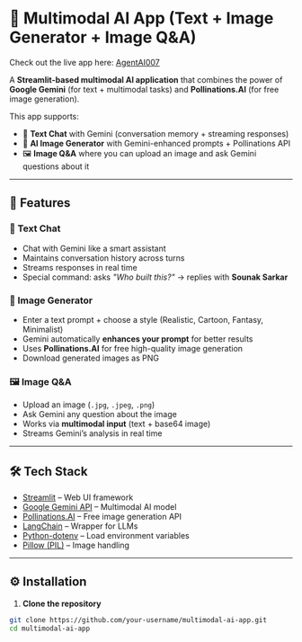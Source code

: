 # 🤖 Multimodal AI App (Text + Image Generator + Image Q&A)
Check out the live app here: [AgentAI007](https://agentai007.streamlit.app/)



A **Streamlit-based multimodal AI application** that combines the power of **Google Gemini** (for text + multimodal tasks) and **Pollinations.AI** (for free image generation).  

This app supports:  
- 💬 **Text Chat** with Gemini (conversation memory + streaming responses)  
- 🎨 **AI Image Generator** with Gemini-enhanced prompts + Pollinations API  
- 🖼️ **Image Q&A** where you can upload an image and ask Gemini questions about it  

---

## 🚀 Features

### 💬 Text Chat
- Chat with Gemini like a smart assistant  
- Maintains conversation history across turns  
- Streams responses in real time  
- Special command: asks *"Who built this?"* → replies with **Sounak Sarkar**  

### 🎨 Image Generator
- Enter a text prompt + choose a style (Realistic, Cartoon, Fantasy, Minimalist)  
- Gemini automatically **enhances your prompt** for better results  
- Uses **Pollinations.AI** for free high-quality image generation  
- Download generated images as PNG  

### 🖼️ Image Q&A
- Upload an image (`.jpg`, `.jpeg`, `.png`)  
- Ask Gemini any question about the image  
- Works via **multimodal input** (text + base64 image)  
- Streams Gemini’s analysis in real time  

---

## 🛠️ Tech Stack
- [Streamlit](https://streamlit.io/) – Web UI framework  
- [Google Gemini API](https://ai.google.dev/) – Multimodal AI model  
- [Pollinations.AI](https://pollinations.ai/) – Free image generation API  
- [LangChain](https://www.langchain.com/) – Wrapper for LLMs  
- [Python-dotenv](https://pypi.org/project/python-dotenv/) – Load environment variables  
- [Pillow (PIL)](https://pypi.org/project/Pillow/) – Image handling  

---

## ⚙️ Installation

1. **Clone the repository**
```bash
git clone https://github.com/your-username/multimodal-ai-app.git
cd multimodal-ai-app


